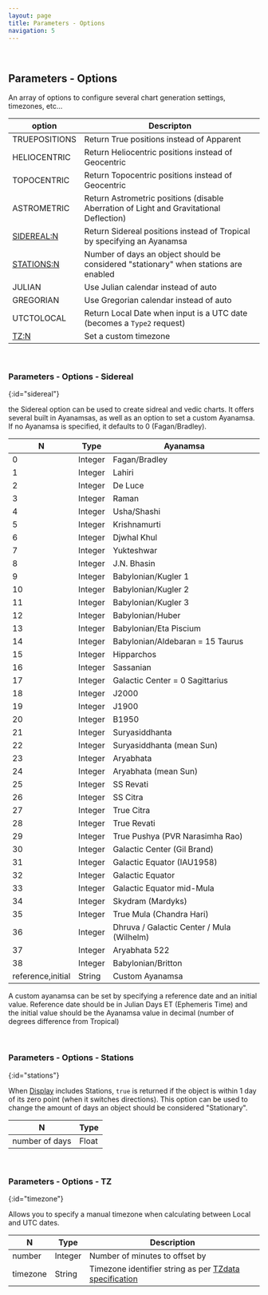 ```yaml
---
layout: page
title: Parameters - Options
navigation: 5
---
```


<style>
	.inner a {
		color: royalblue;
		font-weight: bold;
	}
	.inner code {
		font-size: 100%;
	}
	.sidebar {
		width: 30%
	}
	.navigation li {
		padding: 5px;
	}
</style>

<script>
	window.onload = function(){
		if (location.hash) {
			let target = location.hash;
			document.querySelector(".content").scroll({top:document.querySelector(target).offsetTop,behavior:"smooth"})
		}
	}
</script>

<br>

## Parameters - Options

An array of options to configure several chart generation settings, timezones, etc...

| option | Descripton |
|---|---|
| TRUEPOSITIONS | Return True positions instead of Apparent |
| HELIOCENTRIC | Return Heliocentric positions instead of Geocentric |
| TOPOCENTRIC | Return Topocentric positions instead of Geocentric |
| ASTROMETRIC | Return Astrometric positions (disable Aberration of Light and Gravitational Deflection) |
| [SIDEREAL:N](#sidereal) | Return Sidereal positions instead of Tropical by specifying an Ayanamsa |
| [STATIONS:N](#stations) | Number of days an object should be considered "stationary" when stations are enabled |
| JULIAN | Use Julian calendar instead of auto |
| GREGORIAN | Use Gregorian calendar instead of auto |
| UTCTOLOCAL | Return Local Date when input is a UTC date (becomes a `Type2` request) |
| [TZ:N](#timezone) | Set a custom timezone |

<br>

### Parameters - Options - Sidereal
{:id="sidereal"}

the Sidereal option can be used to create sidreal and vedic charts. It offers several built in Ayanamsas, as well as an option to set a custom Ayanamsa. If no Ayanamsa is specified, it defaults to 0 (Fagan/Bradley).

| N | Type | Ayanamsa |
|---|---|---|
| 0 | Integer | Fagan/Bradley |
| 1 | Integer | Lahiri |
| 2 | Integer | De Luce |
| 3 | Integer | Raman |
| 4 | Integer | Usha/Shashi |
| 5 | Integer | Krishnamurti |
| 6 | Integer | Djwhal Khul |
| 7 | Integer | Yukteshwar |
| 8 | Integer | J.N. Bhasin |
| 9 | Integer | Babylonian/Kugler 1 |
| 10 | Integer | Babylonian/Kugler 2 |
| 11 | Integer | Babylonian/Kugler 3 |
| 12 | Integer | Babylonian/Huber |
| 13 | Integer | Babylonian/Eta Piscium |
| 14 | Integer | Babylonian/Aldebaran = 15 Taurus |
| 15 | Integer | Hipparchos |
| 16 | Integer | Sassanian |
| 17 | Integer | Galactic Center = 0 Sagittarius |
| 18 | Integer | J2000 |
| 19 | Integer | J1900 |
| 20 | Integer | B1950 |
| 21 | Integer | Suryasiddhanta |
| 22 | Integer | Suryasiddhanta (mean Sun) |
| 23 | Integer | Aryabhata |
| 24 | Integer | Aryabhata (mean Sun) |
| 25 | Integer | SS Revati |
| 26 | Integer | SS Citra |
| 27 | Integer | True Citra |
| 28 | Integer | True Revati |
| 29 | Integer | True Pushya (PVR Narasimha Rao) |
| 30 | Integer | Galactic Center (Gil Brand) |
| 31 | Integer | Galactic Equator (IAU1958) |
| 32 | Integer | Galactic Equator |
| 33 | Integer | Galactic Equator mid-Mula |
| 34 | Integer | Skydram (Mardyks) |
| 35 | Integer | True Mula (Chandra Hari) |
| 36 | Integer | Dhruva / Galactic Center / Mula (Wilhelm) |
| 37 | Integer | Aryabhata 522 |
| 38 | Integer | Babylonian/Britton |
| reference,initial | String | Custom Ayanamsa |

A custom ayanamsa can be set by specifying a reference date and an initial value. Reference date should be in Julian Days ET (Ephemeris Time) and the initial value should be the Ayanamsa value in decimal (number of degrees difference from Tropical)

<br>

### Parameters - Options - Stations
{:id="stations"}

When [Display](/astrologico/param_display.html) includes Stations, `true` is returned if the object is within 1 day of its zero point (when it switches directions). This option can be used to change the amount of days an object should be considered "Stationary".

| N | Type |
|---|---|
| number of days | Float |

<br>

### Parameters - Options - TZ
{:id="timezone"}

Allows you to specify a manual timezone when calculating between Local and UTC dates.

| N | Type | Description |
|---|---|---|
| number | Integer | Number of minutes to offset by |
| timezone | String | Timezone identifier string as per [TZdata specification](https://en.wikipedia.org/wiki/List_of_tz_database_time_zones) |

<br><br><br>
